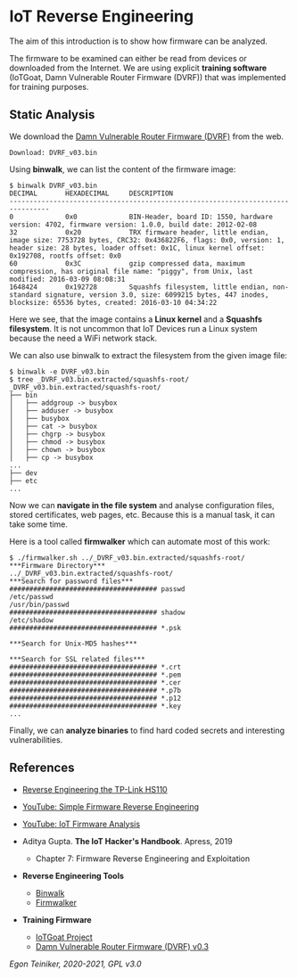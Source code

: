 # IoT Reverse Engineering

The aim of this introduction is to show how firmware can be analyzed.

The firmware to be examined can either be read from devices or downloaded 
from the Internet.
We are using explicit **training software** (IoTGoat, Damn Vulnerable Router Firmware (DVRF)) 
that was implemented for training purposes.

## Static Analysis 

We download the [Damn Vulnerable Router Firmware (DVRF)](https://github.com/praetorian-inc/DVRF/tree/master/Firmware) from the web.
```
Download: DVRF_v03.bin
```

Using **binwalk**, we can list the content of the firmware image:
```
$ binwalk DVRF_v03.bin
DECIMAL       HEXADECIMAL     DESCRIPTION
--------------------------------------------------------------------------------
0             0x0             BIN-Header, board ID: 1550, hardware version: 4702, firmware version: 1.0.0, build date: 2012-02-08
32            0x20            TRX firmware header, little endian, image size: 7753728 bytes, CRC32: 0x436822F6, flags: 0x0, version: 1, header size: 28 bytes, loader offset: 0x1C, linux kernel offset: 0x192708, rootfs offset: 0x0
60            0x3C            gzip compressed data, maximum compression, has original file name: "piggy", from Unix, last modified: 2016-03-09 08:08:31
1648424       0x192728        Squashfs filesystem, little endian, non-standard signature, version 3.0, size: 6099215 bytes, 447 inodes, blocksize: 65536 bytes, created: 2016-03-10 04:34:22
```

Here we see, that the image contains a **Linux kernel** and a **Squashfs filesystem**.
It is not uncommon that IoT Devices run a Linux system because the need a WiFi network stack.

We can also use binwalk to extract the filesystem from the given image file:
```
$ binwalk -e DVRF_v03.bin
$ tree _DVRF_v03.bin.extracted/squashfs-root/
_DVRF_v03.bin.extracted/squashfs-root/
├── bin
│   ├── addgroup -> busybox
│   ├── adduser -> busybox
│   ├── busybox
│   ├── cat -> busybox
│   ├── chgrp -> busybox
│   ├── chmod -> busybox
│   ├── chown -> busybox
│   ├── cp -> busybox
...
├── dev
├── etc
...
```
Now we can **navigate in the file system** and analyse configuration files, stored certificates, web pages, etc.
Because this is a manual task, it can take some time. 

Here is a tool called **firmwalker** which can automate most of this work:
```
$ ./firmwalker.sh ../_DVRF_v03.bin.extracted/squashfs-root/
***Firmware Directory***
../_DVRF_v03.bin.extracted/squashfs-root/
***Search for password files***
##################################### passwd
/etc/passwd
/usr/bin/passwd
##################################### shadow
/etc/shadow
##################################### *.psk

***Search for Unix-MD5 hashes***

***Search for SSL related files***
##################################### *.crt
##################################### *.pem
##################################### *.cer
##################################### *.p7b
##################################### *.p12
##################################### *.key
...

```

Finally, we can **analyze binaries** to find hard coded secrets and interesting vulnerabilities.


## References
* [Reverse Engineering the TP-Link HS110](https://www.softscheck.com/en/reverse-engineering-tp-link-hs110/)
* [YouTube: Simple Firmware Reverse Engineering](https://youtu.be/oqk3cU7ekag)
* [YouTube: IoT Firmware Analysis](https://youtu.be/bwZlwIOMkJE)

* Aditya Gupta. **The IoT Hacker's Handbook**. Apress, 2019
	* Chapter 7: Firmware Reverse Engineering and Exploitation  

* **Reverse Engineering Tools**
    * [Binwalk](https://github.com/ReFirmLabs/binwalk)
    * [Firmwalker](https://github.com/craigz28/firmwalker)

* **Training Firmware**
    * [IoTGoat Project](https://github.com/OWASP/IoTGoat)
    * [Damn Vulnerable Router Firmware (DVRF) v0.3](https://github.com/praetorian-inc/DVRF/tree/master/Firmware)



*Egon Teiniker, 2020-2021, GPL v3.0*
